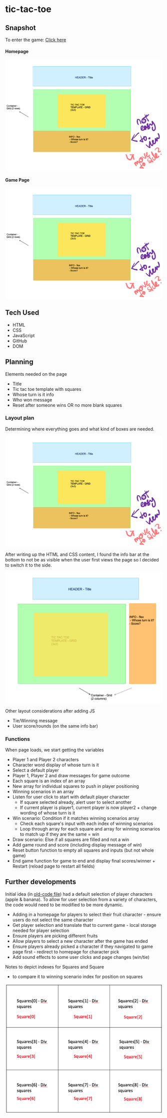 # tic-tac-toe

## Snapshot

To enter the game: [Click here](https://elywelly.github.io/tic-tac-toe/homepage)

#### Homepage

![Homepage](https://github.com/elywelly/tic-tac-toe/blob/main/Images-Audio/plan1.PNG?raw=true)

#### Game Page

![Game Page](https://github.com/elywelly/tic-tac-toe/blob/main/Images-Audio/plan1.PNG?raw=true)

## Tech Used

-   HTML
-   CSS
-   JavaScript
-   GitHub
-   DOM

## Planning

Elements needed on the page

-   Title
-   Tic tac toe template with squares
-   Whose turn is it info
-   Who won message
-   Reset after someone wins OR no more blank squares

### Layout plan

Determining where everything goes and what kind of boxes are needed.

![Plan 1](https://github.com/elywelly/tic-tac-toe/blob/main/Images-Audio/plan1.PNG?raw=true)

After writing up the HTML and CSS content, I found the info bar at the bottom to not be as visible when the user first views the page so I decided to switch it to the side.

![Plan 2](https://github.com/elywelly/tic-tac-toe/blob/main/Images-Audio/plan2.PNG?raw=true)

Other layout considerations after adding JS

-   Tie/Winning message
-   User score/rounds (on the same info bar)

### Functions

When page loads, we start getting the variables

-   Player 1 and Player 2 characters
-   Character word display of whose turn is it
-   Select a default player
-   Player 1, Player 2 and draw messages for game outcome
-   Each square is an index of an array
-   New array for individual squares to push in player positioning
-   Winning scenarios in an array
-   Listen for user click to start with default player character
    -   If square selected already, alert user to select another
    -   If current player is player1, current player is now player2 + change wording of whose turn is it
-   Win scenario: Condition if it matches winning scenarios array
    -   Check each square's input with each index of winning scenarios
    -   Loop through array for each square and array for winning scenarios to match up if they are the same = win
-   Draw scenario: Else if all squares are filled and not a win
-   Add game round and score (including display message of win)
-   Reset button function to empty all squares and inputs (but not whole game)
-   End game function for game to end and display final scores/winner + Restart (reload page to restart all fields)

## Further developments

Initial idea (in [old-code file](https://github.com/elywelly/tic-tac-toe/tree/main/old-code)) had a default selection of player characters (apple & banana). To allow for user selection from a variety of characters, the code would need to be modified to be more dynamic.

-   Adding in a homepage for players to select their fruit character - ensure users do not select the same character
-   Get player selection and translate that to current game - local storage needed for player selection
-   Ensure players are picking different fruits
-   Allow players to select a new character after the game has ended
-   Ensure players already picked a character if they navigated to game page first - redirect to homepage for character pick
-   Add sound effects to some user clicks and page changes (win/tie)

Notes to depict indexes for Squares and Square

-   to compare it to winning scenario index for position on squares

![index reference](https://github.com/elywelly/tic-tac-toe/blob/main/Images-Audio/square-sqaures-index-ref.png?raw=true)
